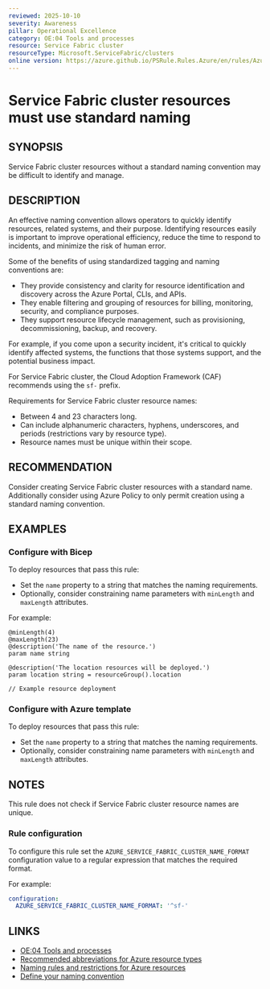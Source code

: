 ```yaml
---
reviewed: 2025-10-10
severity: Awareness
pillar: Operational Excellence
category: OE:04 Tools and processes
resource: Service Fabric cluster
resourceType: Microsoft.ServiceFabric/clusters
online version: https://azure.github.io/PSRule.Rules.Azure/en/rules/Azure.ServiceFabric.Naming/
---
```


# Service Fabric cluster resources must use standard naming

## SYNOPSIS

Service Fabric cluster resources without a standard naming convention may be difficult to identify and manage.

## DESCRIPTION

An effective naming convention allows operators to quickly identify resources, related systems, and their purpose.
Identifying resources easily is important to improve operational efficiency, reduce the time to respond to incidents,
and minimize the risk of human error.

Some of the benefits of using standardized tagging and naming conventions are:

- They provide consistency and clarity for resource identification and discovery across the Azure Portal, CLIs, and APIs.
- They enable filtering and grouping of resources for billing, monitoring, security, and compliance purposes.
- They support resource lifecycle management, such as provisioning, decommissioning, backup, and recovery.

For example, if you come upon a security incident, it's critical to quickly identify affected systems,
the functions that those systems support, and the potential business impact.

For Service Fabric cluster, the Cloud Adoption Framework (CAF) recommends using the `sf-` prefix.

Requirements for Service Fabric cluster resource names:

- Between 4 and 23 characters long.
- Can include alphanumeric characters, hyphens, underscores, and periods (restrictions vary by resource type).
- Resource names must be unique within their scope.

## RECOMMENDATION

Consider creating Service Fabric cluster resources with a standard name.
Additionally consider using Azure Policy to only permit creation using a standard naming convention.

## EXAMPLES

### Configure with Bicep

To deploy resources that pass this rule:

- Set the `name` property to a string that matches the naming requirements.
- Optionally, consider constraining name parameters with `minLength` and `maxLength` attributes.

For example:

```bicep
@minLength(4)
@maxLength(23)
@description('The name of the resource.')
param name string

@description('The location resources will be deployed.')
param location string = resourceGroup().location

// Example resource deployment
```

### Configure with Azure template

To deploy resources that pass this rule:

- Set the `name` property to a string that matches the naming requirements.
- Optionally, consider constraining name parameters with `minLength` and `maxLength` attributes.

## NOTES

This rule does not check if Service Fabric cluster resource names are unique.

<!-- caf:note name-format -->

### Rule configuration

<!-- module:config rule AZURE_SERVICE_FABRIC_CLUSTER_NAME_FORMAT -->

To configure this rule set the `AZURE_SERVICE_FABRIC_CLUSTER_NAME_FORMAT` configuration value to a regular expression
that matches the required format.

For example:

```yaml
configuration:
  AZURE_SERVICE_FABRIC_CLUSTER_NAME_FORMAT: '^sf-'
```

## LINKS

- [OE:04 Tools and processes](https://learn.microsoft.com/azure/well-architected/operational-excellence/tools-processes)
- [Recommended abbreviations for Azure resource types](https://learn.microsoft.com/azure/cloud-adoption-framework/ready/azure-best-practices/resource-abbreviations)
- [Naming rules and restrictions for Azure resources](https://learn.microsoft.com/azure/azure-resource-manager/management/resource-name-rules)
- [Define your naming convention](https://learn.microsoft.com/azure/cloud-adoption-framework/ready/azure-best-practices/resource-naming)
